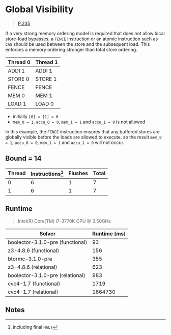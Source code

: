 # Global Visibility

> [P.235](https://www.amd.com/system/files/TechDocs/24593.pdf#page=235)

If a very strong memory ordering model is required that does not allow local store-load bypasses, a `FENCE` instruction or an atomic instruction such as `CAS` should be used between the store and the subsequent load.
This enforces a memory ordering stronger than total store ordering.

| Thread 0    | Thread 1    |
| ----------- | ----------- |
| ADDI 1      | ADDI 1      |
| STORE 0     | STORE 1     |
| FENCE       | FENCE       |
| MEM 0       | MEM 1       |
| LOAD 1      | LOAD 0      |

* initially `[0] = [1] = 0`
* `mem_0 = 1`, `accu_0 = 0`, `mem_1 = 1` and `accu_1 = 0` is not allowed

In this example, the `FENCE` instruction ensures that any buffered stores are globally visible before the loads are allowed to execute, so the result `mem_0 = 1`, `accu_0 = 0`, `mem_1 = 1` and `accu_1 = 0` will not occur.

## Bound = 14

| Thread    | Instructions[^1]  | Flushes | Total |
| --------- | ----------------  | ------- | ----- |
| 0         | 6                 | 1       | 7     |
| 1         | 6                 | 1       | 7     |

## Runtime

> Intel(R) Core(TM) i7-3770K CPU @ 3.50GHz

| Solver                           | Runtime [ms] |
| -------------------------------- | ------------ |
| boolector-3.1.0-pre (functional) | 93           |
| z3-4.8.6 (functional)            | 156          |
| btormc-3.1.0-pre                 | 355          |
| z3-4.8.6 (relational)            | 623          |
| boolector-3.1.0-pre (relational) | 983          |
| cvc4-1.7 (functional)            | 1719         |
| cvc4-1.7 (relational)            | 1664730      |

## Notes

[^1]: including final `HALT`
